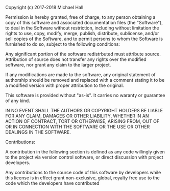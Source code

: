 Copyright (c) 2017-2018 Michael Hall

Permission is hereby granted, free of charge, to any person obtaining a copy of this software and associated documentation files (the "Software"), to deal in the Software without restriction, including without limitation the rights to use, copy, modify, merge, publish, distribute, sublicense, and/or sell copies of the Software, and to permit persons to whom the Software is furnished to do so, subject to the following conditions:

Any significant portion of the software redistrbuted must attribute source.
Attribution of source does not transfer any rights over the modified software,
nor grant any claim to the larger project.

If any modifications are made to the software, any original statement of authorship
should be removed and replaced with a comment stating it to be a modified version
with proper attribution to the original.

This software is provided without "as-is".
It carries no waranty or guarantee of any kind.

IN NO EVENT SHALL THE AUTHORS OR COPYRIGHT HOLDERS BE LIABLE FOR 
ANY CLAIM, DAMAGES OR OTHER LIABILITY, WHETHER IN AN ACTION OF CONTRACT,
TORT OR OTHERWISE, ARISING FROM, OUT OF OR IN CONNECTION WITH THE SOFTWARE OR
THE USE OR OTHER DEALINGS IN THE SOFTWARE.

Contributions:

A contribution in the following section is defined as any code willingly given to the project via
version control software, or direct discussion with project developers.

Any contributions to the source code of this software by developers while this license is in effect
grant non-exclusive, global, royalty free use to the code which the developers have contributed